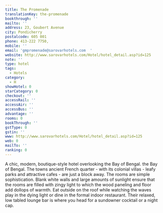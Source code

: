 ```yaml
---
title: The Promenade
translationKey: the-promenade
bookthrough: ''
mailto: ''
address: 23, Goubert Avenue
city: Pondicherry
postalcode: 605 001
phone: 413-222 7750,
mobile: ''
email: 'gmpromenade@sarovarhotels.com  '
website: http://www.sarovarhotels.com/Hotel/hotel_detail.asp?id=125
note: ''
type: hotel
tags:
  - Hotels
category:
  - H
showHotel: 0
starCategory: 0
checkout: ''
accessRail: ''
accessAir: ''
accessBus: ''
advantage: ''
rooms: 0
bookThrough: ''
gstType: 0
gstin: ''
www: http://www.sarovarhotels.com/Hotel/hotel_detail.asp?id=125
web: 0
mailTo: ''
ranking: 0
---
```







A chic, modern, boutique-style hotel overlooking the Bay of Bengal. the Bay of Bengal. The towns ancient French quarter - with its colonial villas - leafy parks and attractive cafes - are just a block away.    The rooms are simple sophistication. Blank white walls and large amounts of sunlight ensure that the rooms are filled with zingy light to which the wood paneling and floor add dollops of warmth.     Eat outside on the roof while watching the waves play in the dying light or dine in the formal indoor restaurant. Their relaxed, low tabled lounge bar is where you head for a sundowner cocktail or a night cap. 